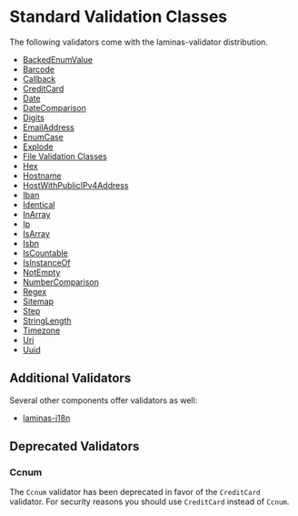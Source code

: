 # Standard Validation Classes

The following validators come with the laminas-validator distribution.

- [BackedEnumValue](validators/backed-enum-value.md)
- [Barcode](validators/barcode.md)
- [Callback](validators/callback.md)
- [CreditCard](validators/credit-card.md)
- [Date](validators/date.md)
- [DateComparison](validators/date-comparison.md)
- [Digits](validators/digits.md)
- [EmailAddress](validators/email-address.md)
- [EnumCase](validators/enum-case.md)
- [Explode](validators/explode.md)
- [File Validation Classes](validators/file/intro.md)
- [Hex](validators/hex.md)
- [Hostname](validators/hostname.md)
- [HostWithPublicIPv4Address](validators/host-with-public-ipv4-address.md)
- [Iban](validators/iban.md)
- [Identical](validators/identical.md)
- [InArray](validators/in-array.md)
- [Ip](validators/ip.md)
- [IsArray](validators/is-array.md)
- [Isbn](validators/isbn.md)
- [IsCountable](validators/is-countable.md)
- [IsInstanceOf](validators/isinstanceof.md)
- [NotEmpty](validators/not-empty.md)
- [NumberComparison](validators/number-comparison.md)
- [Regex](validators/regex.md)
- [Sitemap](validators/sitemap.md)
- [Step](validators/step.md)
- [StringLength](validators/string-length.md)
- [Timezone](validators/timezone.md)
- [Uri](validators/uri.md)
- [Uuid](validators/uuid.md)

## Additional Validators

Several other components offer validators as well:

- [laminas-i18n](https://docs.laminas.dev/laminas-i18n/validators/)

## Deprecated Validators

### Ccnum

The `Ccnum` validator has been deprecated in favor of the `CreditCard`
validator. For security reasons you should use `CreditCard` instead of `Ccnum`.
